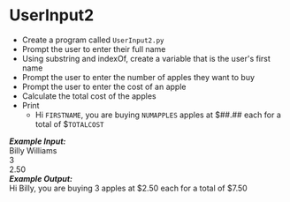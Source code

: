 # UserInput2

- Create a program called `UserInput2.py`
- Prompt the user to enter their full name
- Using substring and indexOf, create a variable that is the user's first name
- Prompt the user to enter the number of apples they want to buy
- Prompt the user to enter the cost of an apple
- Calculate the total cost of the apples
- Print
  - Hi `FIRSTNAME`, you are buying `NUMAPPLES` apples at $##.## each for a total of $`TOTALCOST`
  
***Example Input:***\
Billy Williams\
3\
2.50\
***Example Output:***\
Hi Billy, you are buying 3 apples at $2.50 each for a total of $7.50
